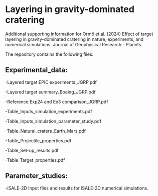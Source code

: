 # Layering in gravity-dominated cratering
Additional supporting information for Ormö et al. (2024) Effect of target layering in gravity-dominated cratering in nature, experiments, and numerical simulations. Journal of Geophysical Research - Planets. 

The repository contains the following files:

Experimental_data:
-
-Layered target EPIC experiments_JGRP.pdf 

-Layered target summary_Boeing_JGRP.pdf

-Reference Exp24 and Ex3 comparison_JGRP.pdf

-Table_Inputs_simulation_experiments.pdf

-Table_Inputs_simulation_parameter_study.pdf

-Table_Natural_craters_Earth_Mars.pdf

-Table_Projectile_properties.pdf

-Table_Set-up_results.pdf

-Table_Target_properties.pdf

Parameter_studies: 
-
-iSALE-2D Input files and results for iSALE-2D numerical simulations.
